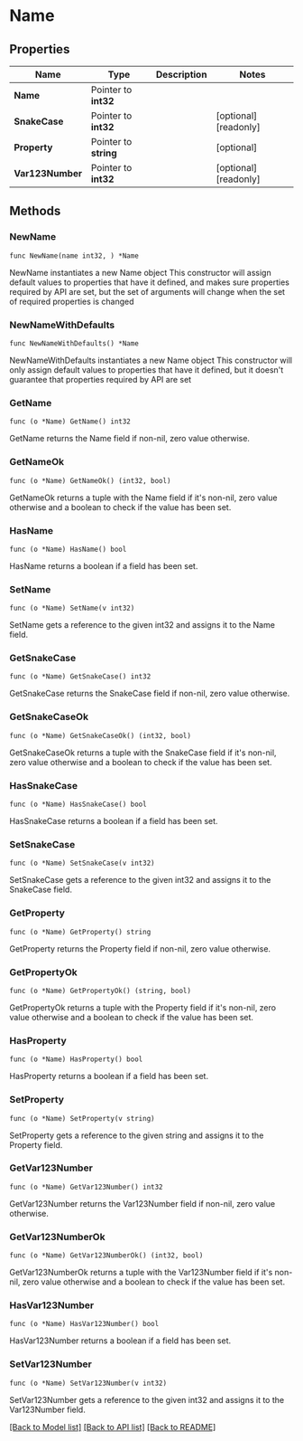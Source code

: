 # Name

## Properties

Name | Type | Description | Notes
------------ | ------------- | ------------- | -------------
**Name** | Pointer to **int32** |  | 
**SnakeCase** | Pointer to **int32** |  | [optional] [readonly] 
**Property** | Pointer to **string** |  | [optional] 
**Var123Number** | Pointer to **int32** |  | [optional] [readonly] 

## Methods

### NewName

`func NewName(name int32, ) *Name`

NewName instantiates a new Name object
This constructor will assign default values to properties that have it defined,
and makes sure properties required by API are set, but the set of arguments
will change when the set of required properties is changed

### NewNameWithDefaults

`func NewNameWithDefaults() *Name`

NewNameWithDefaults instantiates a new Name object
This constructor will only assign default values to properties that have it defined,
but it doesn't guarantee that properties required by API are set

### GetName

`func (o *Name) GetName() int32`

GetName returns the Name field if non-nil, zero value otherwise.

### GetNameOk

`func (o *Name) GetNameOk() (int32, bool)`

GetNameOk returns a tuple with the Name field if it's non-nil, zero value otherwise
and a boolean to check if the value has been set.

### HasName

`func (o *Name) HasName() bool`

HasName returns a boolean if a field has been set.

### SetName

`func (o *Name) SetName(v int32)`

SetName gets a reference to the given int32 and assigns it to the Name field.

### GetSnakeCase

`func (o *Name) GetSnakeCase() int32`

GetSnakeCase returns the SnakeCase field if non-nil, zero value otherwise.

### GetSnakeCaseOk

`func (o *Name) GetSnakeCaseOk() (int32, bool)`

GetSnakeCaseOk returns a tuple with the SnakeCase field if it's non-nil, zero value otherwise
and a boolean to check if the value has been set.

### HasSnakeCase

`func (o *Name) HasSnakeCase() bool`

HasSnakeCase returns a boolean if a field has been set.

### SetSnakeCase

`func (o *Name) SetSnakeCase(v int32)`

SetSnakeCase gets a reference to the given int32 and assigns it to the SnakeCase field.

### GetProperty

`func (o *Name) GetProperty() string`

GetProperty returns the Property field if non-nil, zero value otherwise.

### GetPropertyOk

`func (o *Name) GetPropertyOk() (string, bool)`

GetPropertyOk returns a tuple with the Property field if it's non-nil, zero value otherwise
and a boolean to check if the value has been set.

### HasProperty

`func (o *Name) HasProperty() bool`

HasProperty returns a boolean if a field has been set.

### SetProperty

`func (o *Name) SetProperty(v string)`

SetProperty gets a reference to the given string and assigns it to the Property field.

### GetVar123Number

`func (o *Name) GetVar123Number() int32`

GetVar123Number returns the Var123Number field if non-nil, zero value otherwise.

### GetVar123NumberOk

`func (o *Name) GetVar123NumberOk() (int32, bool)`

GetVar123NumberOk returns a tuple with the Var123Number field if it's non-nil, zero value otherwise
and a boolean to check if the value has been set.

### HasVar123Number

`func (o *Name) HasVar123Number() bool`

HasVar123Number returns a boolean if a field has been set.

### SetVar123Number

`func (o *Name) SetVar123Number(v int32)`

SetVar123Number gets a reference to the given int32 and assigns it to the Var123Number field.


[[Back to Model list]](../README.md#documentation-for-models) [[Back to API list]](../README.md#documentation-for-api-endpoints) [[Back to README]](../README.md)


